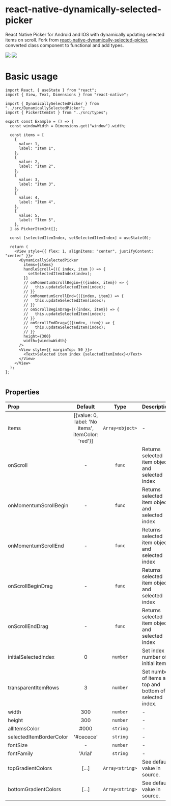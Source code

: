 # react-native-dynamically-selected-picker

React Native Picker for Android and IOS with dynamically updating selected items on scroll.
Fork from [react-native-dynamically-selected-picker]( https://github.com/sosog/react-native-dynamically-selected-picker), converted class component to functional and add types.


![](README/android.gif)
![](README/ios.gif)
# Basic usage

```
import React, { useState } from "react";
import { View, Text, Dimensions } from "react-native";

import { DynamicallySelectedPicker } from "../src/DynamicallySelectedPicker";
import { PickerItemInt } from "../src/types";

export const Example = () => {
  const windowWidth = Dimensions.get("window").width;

  const items = [
    {
      value: 1,
      label: "Item 1",
    },
    {
      value: 2,
      label: "Item 2",
    },
    {
      value: 3,
      label: "Item 3",
    },
    {
      value: 4,
      label: "Item 4",
    },
    {
      value: 5,
      label: "Item 5",
    },
  ] as PickerItemInt[];

  const [selectedItemIndex, setSelectedItemIndex] = useState(0);

  return (
    <View style={{ flex: 1, alignItems: "center", justifyContent: "center" }}>
      <DynamicallySelectedPicker
        items={items}
        handleScroll={({ index, item }) => {
          setSelectedItemIndex(index);
        }}
        // onMomentumScrollBegin={({index, item}) => {
        //   this.updateSelectedItem(index);
        // }}
        // onMomentumScrollEnd={({index, item}) => {
        //   this.updateSelectedItem(index);
        // }}
        // onScrollBeginDrag={({index, item}) => {
        //   this.updateSelectedItem(index);
        // }}
        // onScrollEndDrag={({index, item}) => {
        //   this.updateSelectedItem(index);
        // }}
        height={300}
        width={windowWidth}
      />
      <View style={{ marginTop: 50 }}>
        <Text>Selected item index {selectedItemIndex}</Text>
      </View>
    </View>
  );
};


```

## Properties

| Prop           |     Default     |   Type   | Description                                                                                                 |
| :------------- | :-------------: | :------: | :---------------------------------------------------------------------------------------------------------- |
| items     |     [{value: 0, label: 'No items', itemColor: 'red'}]       |  `Array<object>` | - |
| onScroll     |      -       |  `func` | Returns selected item object and selected index  |
| onMomentumScrollBegin     |      -       |  `func` | Returns selected item object and selected index  |
| onMomentumScrollEnd     |      -       |  `func` | Returns selected item object and selected index  |
| onScrollBeginDrag     |      -       |  `func` | Returns selected item object and selected index  |
| onScrollEndDrag     |      -       |  `func` | Returns selected item object and selected index  |
| initialSelectedIndex          |        0        | `number` | Set index number of initial item.                                                                              |
| transparentItemRows   |     3      |  `number`  | Set number of items at top and bottom of selected index.                                                                |
| width   |     300      |  `number`  | -                                                                |
| height   |     300      |  `number`  | -                                                                |
| allItemsColor          |      #000       |  `string`  | - |
| selectedItemBorderColor          |      '#cecece'       |  `string`  | - |
| fontSize          |      -       |  `number`  | - |
| fontFamily          |     'Arial'       |  `string`  | - |
| topGradientColors | [...] |  `Array<string>`  | See default value in source.                                                          
| bottomGradientColors | [...] |  `Array<string>`  | See default value in source.                                                            |
